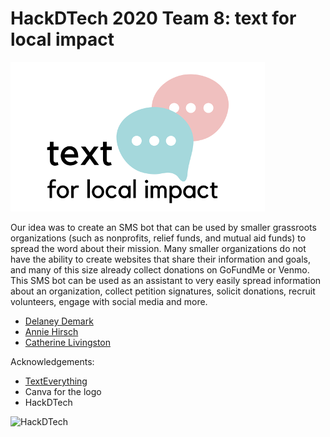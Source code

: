 # HackDTech 2020 Team 8: text for local impact
![Logo](https://github.com/celivingston/HackDTech/blob/master/Picture1.png)

Our idea was to create an SMS bot that can be used by smaller grassroots organizations (such as nonprofits, relief funds, and mutual aid funds) to spread the word about their mission. Many smaller organizations do not have the ability to create websites that share their information and goals, and many of this size already collect donations on GoFundMe or Venmo. This SMS bot can be used as an assistant to very easily spread information about an organization, collect petition signatures, solicit donations, recruit volunteers, engage with social media and more.
- [Delaney Demark](https://github.com/delaneydemark)
- [Annie Hirsch](https://www.linkedin.com/in/annie-h-50539b13b/)
- [Catherine Livingston](https://github.com/celivingston)

Acknowledgements:
- [TextEverything](https://github.com/DanielCordell/TextEverything) 
- Canva for the logo
- HackDTech

![HackDTech](https://media-exp1.licdn.com/dms/image/C5622AQGPedvKOmVumQ/feedshare-shrink_800/0?e=1597881600&v=beta&t=AAknRFm4Nya9Oe9pVs1b9AXQkYLCBdgyHV09z7ySyuY)
